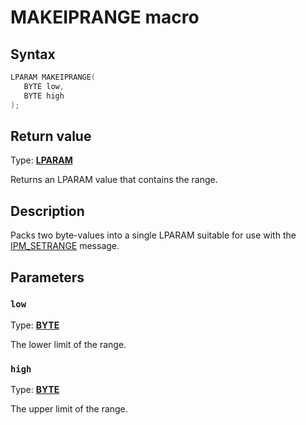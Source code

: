 # MAKEIPRANGE macro

## Syntax

```cpp
LPARAM MAKEIPRANGE(
   BYTE low,
   BYTE high
);
```

## Return value

Type: **[LPARAM](https://learn.microsoft.com/windows/desktop/winprog/windows-data-types)**

Returns an LPARAM value that contains the range.

## Description

Packs two byte-values into a single LPARAM suitable for use with the [IPM_SETRANGE](https://learn.microsoft.com/windows/desktop/Controls/ipm-setrange) message.

## Parameters

### `low`

Type: **[BYTE](https://learn.microsoft.com/windows/desktop/WinProg/windows-data-types)**

The lower limit of the range.

### `high`

Type: **[BYTE](https://learn.microsoft.com/windows/desktop/WinProg/windows-data-types)**

The upper limit of the range.